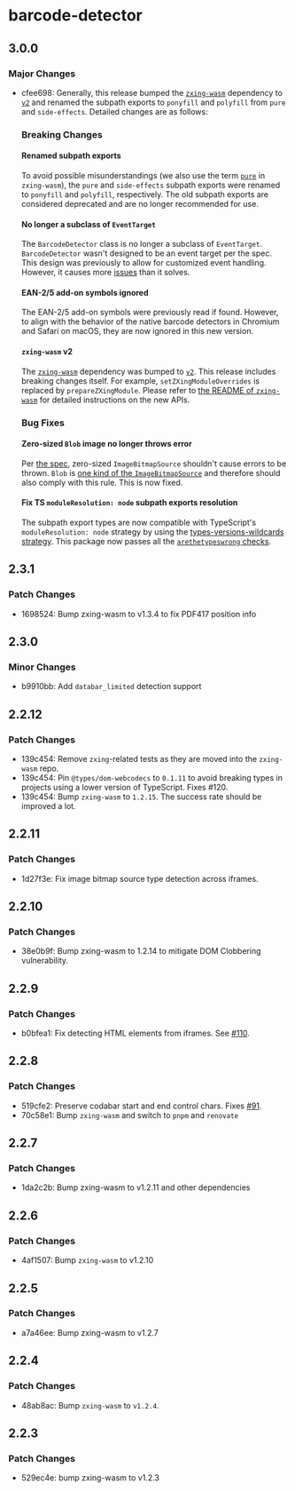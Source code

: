 # barcode-detector

## 3.0.0

### Major Changes

- cfee698: Generally, this release bumped the [`zxing-wasm`](https://github.com/Sec-ant/zxing-wasm) dependency to [`v2`](https://github.com/Sec-ant/zxing-wasm/releases/tag/v2.0.1) and renamed the subpath exports to `ponyfill` and `polyfill` from `pure` and `side-effects`. Detailed changes are as follows:

  ### Breaking Changes

  #### Renamed subpath exports

  To avoid possible misunderstandings (we also use the term [`pure`](https://zxing-wasm.deno.dev/interfaces/full.ReaderOptions.html#ispure) in `zxing-wasm`), the `pure` and `side-effects` subpath exports were renamed to `ponyfill` and `polyfill`, respectively. The old subpath exports are considered deprecated and are no longer recommended for use.

  #### No longer a subclass of `EventTarget`

  The `BarcodeDetector` class is no longer a subclass of `EventTarget`. `BarcodeDetector` wasn't designed to be an event target per the spec. This design was previously to allow for customized event handling. However, it causes more [issues](https://github.com/Sec-ant/barcode-detector/issues/90) than it solves.

  #### EAN-2/5 add-on symbols ignored

  The EAN-2/5 add-on symbols were previously read if found. However, to align with the behavior of the native barcode detectors in Chromium and Safari on macOS, they are now ignored in this new version.

  #### `zxing-wasm` v2

  The [`zxing-wasm`](https://github.com/Sec-ant/zxing-wasm) dependency was bumped to [`v2`](https://github.com/Sec-ant/zxing-wasm/releases/tag/v2.0.1). This release includes breaking changes itself. For example, `setZXingModuleOverrides` is replaced by `prepareZXingModule`. Please refer to [the README of `zxing-wasm`](https://github.com/Sec-ant/zxing-wasm?tab=readme-ov-file#configuring-wasm-serving) for detailed instructions on the new APIs.

  ### Bug Fixes

  #### Zero-sized `Blob` image no longer throws error

  Per [the spec](https://wicg.github.io/shape-detection-api/#image-sources-for-detection), zero-sized `ImageBitmapSource` shouldn't cause errors to be thrown. `Blob` is [one kind of the `ImageBitmapSource`](https://html.spec.whatwg.org/multipage/imagebitmap-and-animations.html#images-2) and therefore should also comply with this rule. This is now fixed.

  #### Fix TS `moduleResolution: node` subpath exports resolution

  The subpath export types are now compatible with TypeScript's `moduleResolution: node` strategy by using the [types-versions-wildcards strategy](https://github.com/andrewbranch/example-subpath-exports-ts-compat/tree/main/examples/node_modules/types-versions-wildcards). This package now passes all the [`arethetypeswrong` checks](https://arethetypeswrong.github.io/?p=barcode-detector%403.0.0).

## 2.3.1

### Patch Changes

- 1698524: Bump zxing-wasm to v1.3.4 to fix PDF417 position info

## 2.3.0

### Minor Changes

- b9910bb: Add `databar_limited` detection support

## 2.2.12

### Patch Changes

- 139c454: Remove `zxing`-related tests as they are moved into the `zxing-wasm` repo.
- 139c454: Pin `@types/dom-webcodecs` to `0.1.11` to avoid breaking types in projects using a lower version of TypeScript. Fixes #120.
- 139c454: Bump `zxing-wasm` to `1.2.15`. The success rate should be improved a lot.

## 2.2.11

### Patch Changes

- 1d27f3e: Fix image bitmap source type detection across iframes.

## 2.2.10

### Patch Changes

- 38e0b9f: Bump zxing-wasm to 1.2.14 to mitigate DOM Clobbering vulnerability.

## 2.2.9

### Patch Changes

- b0bfea1: Fix detecting HTML elements from iframes. See [#110](https://github.com/Sec-ant/barcode-detector/issues/110).

## 2.2.8

### Patch Changes

- 519cfe2: Preserve codabar start and end control chars. Fixes [#91](https://github.com/Sec-ant/barcode-detector/issues/91).
- 70c58e1: Bump `zxing-wasm` and switch to `pnpm` and `renovate`

## 2.2.7

### Patch Changes

- 1da2c2b: Bump zxing-wasm to v1.2.11 and other dependencies

## 2.2.6

### Patch Changes

- 4af1507: Bump `zxing-wasm` to v1.2.10

## 2.2.5

### Patch Changes

- a7a46ee: Bump zxing-wasm to v1.2.7

## 2.2.4

### Patch Changes

- 48ab8ac: Bump `zxing-wasm` to `v1.2.4`.

## 2.2.3

### Patch Changes

- 529ec4e: bump zxing-wasm to v1.2.3
